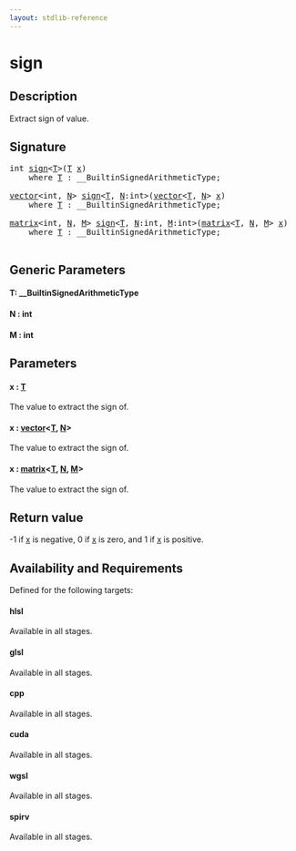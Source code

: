 ```yaml
---
layout: stdlib-reference
---
```


# sign

## Description

Extract sign of value.



## Signature 

<pre>
<span class="code_keyword">int</span> <a href="sign.html">sign</a>&lt;<a href="sign.html#typeparam-T" class="code_type">T</a>&gt;(<a href="sign.html#typeparam-T" class="code_type">T</a> <a href="sign.html#decl-x" class="code_param">x</a>)
    <span class='code_keyword'>where</span> <a href="sign.html#typeparam-T" class="code_type">T</a> : __BuiltinSignedArithmeticType;

<a href="../types/vector/index.html" class="code_type">vector</a>&lt;<span class="code_keyword">int</span>, <a href="sign.html#decl-N" class="code_var">N</a>&gt; <a href="sign.html">sign</a>&lt;<a href="sign.html#typeparam-T" class="code_type">T</a>, <a href="sign.html#decl-N" class="code_var">N</a>:<span class="code_keyword">int</span>&gt;(<a href="../types/vector/index.html" class="code_type">vector</a>&lt;<a href="sign.html#typeparam-T" class="code_type">T</a>, <a href="sign.html#decl-N" class="code_var">N</a>&gt; <a href="sign.html#decl-x" class="code_param">x</a>)
    <span class='code_keyword'>where</span> <a href="sign.html#typeparam-T" class="code_type">T</a> : __BuiltinSignedArithmeticType;

<a href="../types/matrix/index.html" class="code_type">matrix</a>&lt;<span class="code_keyword">int</span>, <a href="sign.html#decl-N" class="code_var">N</a>, <a href="sign.html#decl-M" class="code_var">M</a>&gt; <a href="sign.html">sign</a>&lt;<a href="sign.html#typeparam-T" class="code_type">T</a>, <a href="sign.html#decl-N" class="code_var">N</a>:<span class="code_keyword">int</span>, <a href="sign.html#decl-M" class="code_var">M</a>:<span class="code_keyword">int</span>&gt;(<a href="../types/matrix/index.html" class="code_type">matrix</a>&lt;<a href="sign.html#typeparam-T" class="code_type">T</a>, <a href="sign.html#decl-N" class="code_var">N</a>, <a href="sign.html#decl-M" class="code_var">M</a>&gt; <a href="sign.html#decl-x" class="code_param">x</a>)
    <span class='code_keyword'>where</span> <a href="sign.html#typeparam-T" class="code_type">T</a> : __BuiltinSignedArithmeticType;

</pre>

## Generic Parameters

####  <a id="typeparam-T"></a>T: \_\_BuiltinSignedArithmeticType
####  <a id="decl-N"></a>N  : int
####  <a id="decl-M"></a>M  : int

## Parameters

####  <a id="decl-x"></a>x  : [T](sign.html#typeparam-T)
The value to extract the sign of.

####  <a id="decl-x"></a>x  : [vector](../types/vector/index.html)\<[T](../types/vector/index.html#typeparam-T), [N](../types/vector/index.html#decl-N)\>
The value to extract the sign of.

####  <a id="decl-x"></a>x  : [matrix](../types/matrix/index.html)\<[T](../types/matrix/t-0.html), [N](../types/matrix/index.html#decl-N), [M](../types/matrix/index.html#decl-M)\>
The value to extract the sign of.


## Return value
-1 if <span class='code'><a href="sign.html#decl-x" class="code_param">x</a></span> is negative, 0 if <span class='code'><a href="sign.html#decl-x" class="code_param">x</a></span> is zero, and 1 if <span class='code'><a href="sign.html#decl-x" class="code_param">x</a></span> is positive.


## Availability and Requirements

Defined for the following targets:

#### hlsl
Available in all stages.

#### glsl
Available in all stages.

#### cpp
Available in all stages.

#### cuda
Available in all stages.

#### wgsl
Available in all stages.

#### spirv
Available in all stages.



